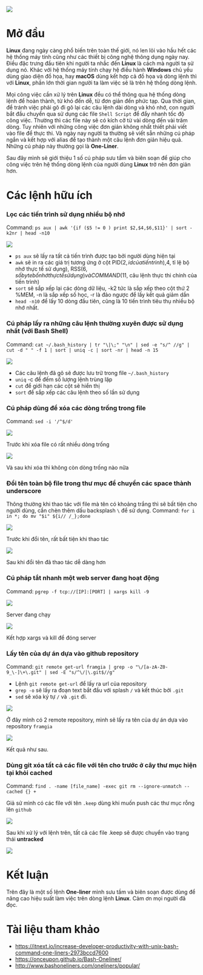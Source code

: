 ![](https://images.viblo.asia/89f87195-0940-4a0f-953a-f81bf1b4c77e.png)

# Mở đầu
**Linux** đang ngày càng phổ biến trên toàn thế giới, nó len lỏi vào hầu hết các hệ thống máy tính cũng như các thiết bị công nghệ thông dụng ngày nay. Điều đặc trưng đầu tiên khi người ta nhắc đến **Linux** là cách mà người ta sử dụng nó. Khác với hệ thống máy tính chạy hệ điều hành **Windows** chủ yếu dùng giao diện đồ họa, hay **macOS** dùng kết hợp cả đồ họa và dòng lệnh thì với **Linux**, phần lớn thời gian người ta làm việc sẽ là trên hệ thống dòng lệnh. 

Mọi công việc cần xử lý trên **Linux** đều có thể thông qua hệ thống dòng lệnh để hoàn thành, từ khó đến dễ, từ đơn giản đến phức tạp. Qua thời gian, để tránh việc phải gõ đi gõ lại các câu lệnh dài dòng và khó nhớ, con người bắt đầu chuyển qua sử dụng các file `Shell Script` để đẩy nhanh tốc độ công việc. Thường thì các file này sẽ có kích cỡ từ vài dòng đến vài trăm dòng. Tuy nhiên với những công việc đơn giản không nhất thiết phải viết  vào file để thực thi. Và ngày nay người ta thường sẽ viết sẵn những cú pháp ngắn và kết hợp với alias để tạo thành một câu lệnh đơn giản hiệu quả. Những cú pháp này thường gọi là **One-Liner**.

Sau đây mình sẽ giới thiệu 1 số cú pháp sưu tầm và biên soạn để giúp cho công việc trên hệ thống dòng lệnh của người dùng **Linux** trở nên đơn giản hơn.

# Các lệnh hữu ích
### Lọc các tiến trình sử dụng nhiều bộ nhớ
Command: `ps aux | awk '{if ($5 != 0 ) print $2,$4,$6,$11}' | sort -k2nr | head -n10`

![](https://images.viblo.asia/c401e340-b21f-4222-aa2e-5eacf2941cb2.png)

* `ps aux` sẽ lấy ra tất cả tiến trình được tạo bởi người dùng hiện tại
* `awk` sẽ in ra các giá trị tương ứng ở cột PID($2, id của tiến trình), %MEM($4, tỉ lệ bộ nhớ thực tế sử dụng), RSS($6, số byte bố nhớ thực tế sử dụng) và COMMAND($11, câu lệnh thực thi chính của tiến trình)
* `sort` sẽ sắp xếp lại các dòng dữ liệu, -k2 tức là sắp xếp theo cột thứ 2 %MEM, -n là sắp xếp số học, -r là đảo ngược để lấy kết quả giảm dần
* `head -n10` để lấy 10 dòng đầu tiên, cũng là 10 tiến trình tiêu thụ nhiều bộ nhớ nhất.

### Cú pháp lấy ra những câu lệnh thường xuyên được sử dụng nhất (với Bash Shell)
Command: `cat ~/.bash_history | tr "\|\;" "\n" | sed -e "s/^ //g" | cut -d " " -f 1 | sort | uniq -c | sort -nr | head -n 15`

![](https://images.viblo.asia/32faedc1-1721-46f8-a63d-a4269c09bbcd.png)

* Các câu lệnh đã gõ sẽ được lưu trữ trong file `~/.bash_history`
* `uniq` -c để đếm số lượng lệnh trùng lặp
* `cut` để giới hạn các cột sẽ hiển thị
* `sort` để sắp xếp các câu lệnh theo số lần sử dụng

### Cú pháp dùng để xóa các dòng trống trong file
Command: `sed -i '/^$/d'`

![](https://images.viblo.asia/165544bf-a21d-407b-a3b7-6bb0ceef0014.png)

Trước khi xóa file có rất nhiều dòng trống

![](https://images.viblo.asia/915338bf-d18b-4a4d-8f04-1a2b2b442bad.png)

Và sau khi xóa thì không còn dòng trống nào nữa

### Đổi tên toàn bộ file trong thư mục để chuyển các space thành underscore
Thông thường khi thao tác với file mà tên có khoảng trắng thì sẽ bất tiện cho người dùng, cần chèn thêm dấu backsplash `\` để sử dụng.
Command: `for i in *; do mv "$i" ${i// /_};done`

![](https://images.viblo.asia/53a40ea3-8820-40a1-adb3-040480d7f043.png)

Trước khi đổi tên, rất bất tiện khi thao tác

![](https://images.viblo.asia/b65fdc36-bd61-41df-8367-16b163c559e1.png)

Sau khi đổi tên đã thao tác dễ dàng hơn

### Cú pháp tắt nhanh một web server đang hoạt động
Command: `pgrep -f tcp://[IP]:[PORT] | xargs kill -9` 

![](https://images.viblo.asia/8f28e6b7-4565-401f-91a5-6868df0dbcfd.png)

Server đang chạy

![](https://images.viblo.asia/8f28e6b7-4565-401f-91a5-6868df0dbcfd.png)

Kết hợp xargs và kill để đóng server

### Lấy tên của dự án dựa vào github repository
Command: `git remote get-url framgia | grep -o "\/[a-zA-Z0-9_\-]\+\.git" | sed -E "s/^\/|\.git$//g"`
* Lệnh `git remote get-url` để lấy ra url của repository
* `grep -o` sẽ lấy ra đoạn text bắt đầu với splash `/` và kết thúc bởi `.git`
* `sed` sẽ xóa ký tự `/` và `.git` đi.

![](https://images.viblo.asia/b9df9c0f-9ff7-4cb1-86c5-496d989f4694.png)

Ở đây mình có 2 remote repository, mình sẽ lấy ra tên của dự án dựa vào repository `framgia`

![](https://images.viblo.asia/b633fdb9-ae3b-4395-a366-6da3c853a4b4.png)

Kết quả như sau.

### Dùng git xóa tất cả các file với tên cho trước ở cây thư mục hiện tại khỏi cached
Command: `find . -name [file_name] -exec git rm --ignore-unmatch --cached {} +`

Giả sử mình có các file với tên `.keep` dùng khi muốn push các thư mục rỗng lên `github`

![](https://images.viblo.asia/e1e3fda3-352c-499b-b773-a930ea4873aa.png)

Sau khi xử lý với lệnh trên, tất cả các file .keep sẽ được chuyển vào trạng thái **untracked**

![](https://images.viblo.asia/797d8487-5e29-4061-8688-bb5e6b00b245.png)

# Kết luận
Trên đây là một số lệnh **One-liner** mình sưu tầm và biên soạn được dùng để nâng cao hiệu suất làm việc trên dòng lệnh **Linux**. Cảm ơn mọi người đã đọc.

# Tài liệu tham khảo
* https://itnext.io/increase-developer-productivity-with-unix-bash-command-one-liners-2973bccd7600
* https://onceupon.github.io/Bash-Oneliner/
* http://www.bashoneliners.com/oneliners/popular/